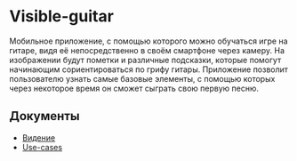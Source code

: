 # Visible-guitar

Мобильное приложение, с помощью которого можно обучаться игре на гитаре, видя её непосредственно 
в своём смартфоне через камеру. На изображении будут пометки и различные подсказки, 
которые помогут начинающим сориентироваться по грифу гитары. Приложение позволит пользователю
узнать самые базовые элементы, с помощью которых через некоторое время он сможет сыграть свою первую песню.

## Документы

* [Видение](documents/VISION.md)
* [Use-cases](documents/USECASES.md)

